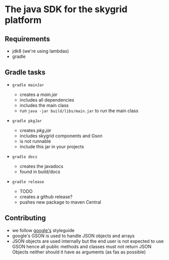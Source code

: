 # The java SDK for the skygrid platform

## Requirements
* jdk8 (we're using lambdas)
* gradle

## Gradle tasks
* `gradle mainJar`
    * creates a *main.jar*
    * includes all dependencies
    * includes the main class
    * run `java -jar build/libs/main.jar` to run the main class

* `gradle pkgJar`
    * creates *pkg.jar*
    * includes skygrid components and Gson
    * is not runnable
    * include this jar in your projects

* `gradle docs`
    * creates the javadocs
    * found in build/docs

* `gradle release`
    * TODO
    * creates a github release?
    * pushes new package to maven Central

## Contributing
* we follow [google's](https://google.github.io/styleguide/javaguide.html) styleguide
* google's GSON is used to handle JSON objects and arrays
* JSON objects are used internally but the end user is not expected to use GSON hence all public methods and classes must not return JSON Objects neither should it have as arguments (as fas as possible)
